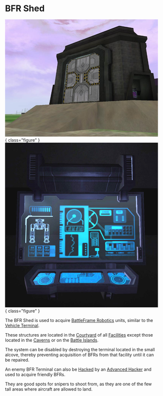 # BFR Shed

![Shed](../images/BFR_Shed.jpg){ class="figure" }
![](../images/BFR_term.jpg){ class="figure" }

The BFR Shed is used to acquire
[BattleFrame Robotics](../vehicles/BattleFrame_Robotics.md) units, similar to
the [Vehicle Terminal](../locations/Vehicle_Terminal.md).

These structures are located in the [Courtyard](../locations/Courtyard.md) of
all [Facilities](../locations/Facilities.md) except those located in the
[Caverns](../locations/Caverns.md) or on the
[Battle Islands](../locations/Battle_Islands.md).

The system can be disabled by destroying the terminal located in the small
alcove, thereby preventing acquisition of BFRs from that facility until it can
be repaired.

An enemy BFR Terminal can also be [Hacked](../terminology/Hack.md) by an
[Advanced Hacker](../certifications/Advanced_Hacking.md) and used to acquire
friendly BFRs.

They are good spots for snipers to shoot from, as they are one of the few tall
areas where aircraft are allowed to land.
